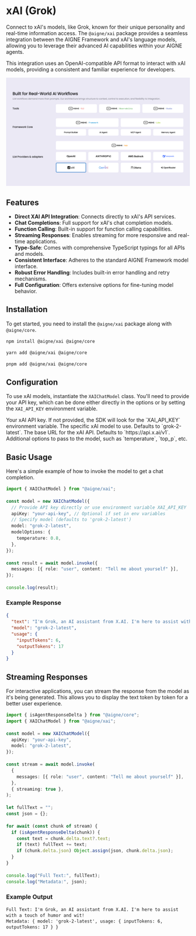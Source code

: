 # xAI (Grok)

Connect to xAI's models, like Grok, known for their unique personality and real-time information access. The `@aigne/xai` package provides a seamless integration between the AIGNE Framework and xAI's language models, allowing you to leverage their advanced AI capabilities within your AIGNE agents.

This integration uses an OpenAI-compatible API format to interact with xAI models, providing a consistent and familiar experience for developers.

![AIGNE xAI Integration](https://raw.githubusercontent.com/AIGNE-io/aigne-framework/main/assets/aigne-xai.png)

## Features

- **Direct XAI API Integration**: Connects directly to xAI's API services.
- **Chat Completions**: Full support for xAI's chat completion models.
- **Function Calling**: Built-in support for function calling capabilities.
- **Streaming Responses**: Enables streaming for more responsive and real-time applications.
- **Type-Safe**: Comes with comprehensive TypeScript typings for all APIs and models.
- **Consistent Interface**: Adheres to the standard AIGNE Framework model interface.
- **Robust Error Handling**: Includes built-in error handling and retry mechanisms.
- **Full Configuration**: Offers extensive options for fine-tuning model behavior.

## Installation

To get started, you need to install the `@aigne/xai` package along with `@aigne/core`.

```bash npm icon=logos:npm
npm install @aigne/xai @aigne/core
```

```bash yarn icon=logos:yarn
yarn add @aigne/xai @aigne/core
```

```bash pnpm icon=logos:pnpm
pnpm add @aigne/xai @aigne/core
```

## Configuration

To use xAI models, instantiate the `XAIChatModel` class. You'll need to provide your API key, which can be done either directly in the options or by setting the `XAI_API_KEY` environment variable.

<x-field-group>
  <x-field data-name="apiKey" data-type="string" data-required="false">
    <x-field-desc markdown>Your xAI API key. If not provided, the SDK will look for the `XAI_API_KEY` environment variable.</x-field-desc>
  </x-field>
  <x-field data-name="model" data-type="string" data-default="grok-2-latest" data-required="false">
    <x-field-desc markdown>The specific xAI model to use. Defaults to `grok-2-latest`.</x-field-desc>
  </x-field>
  <x-field data-name="baseURL" data-type="string" data-default="https://api.x.ai/v1" data-required="false">
    <x-field-desc markdown>The base URL for the xAI API. Defaults to `https://api.x.ai/v1`.</x-field-desc>
  </x-field>
  <x-field data-name="modelOptions" data-type="object" data-required="false">
    <x-field-desc markdown>Additional options to pass to the model, such as `temperature`, `top_p`, etc.</x-field-desc>
  </x-field>
</x-field-group>

## Basic Usage

Here's a simple example of how to invoke the model to get a chat completion.

```typescript Basic Chat Completion icon=logos:typescript
import { XAIChatModel } from "@aigne/xai";

const model = new XAIChatModel({
  // Provide API key directly or use environment variable XAI_API_KEY
  apiKey: "your-api-key", // Optional if set in env variables
  // Specify model (defaults to 'grok-2-latest')
  model: "grok-2-latest",
  modelOptions: {
    temperature: 0.8,
  },
});

const result = await model.invoke({
  messages: [{ role: "user", content: "Tell me about yourself" }],
});

console.log(result);
```

### Example Response

```json Response icon=mdi:code-json
{
  "text": "I'm Grok, an AI assistant from X.AI. I'm here to assist with a touch of humor and wit!",
  "model": "grok-2-latest",
  "usage": {
    "inputTokens": 6,
    "outputTokens": 17
  }
}
```

## Streaming Responses

For interactive applications, you can stream the response from the model as it's being generated. This allows you to display the text token by token for a better user experience.

```typescript Streaming Example icon=logos:typescript
import { isAgentResponseDelta } from "@aigne/core";
import { XAIChatModel } from "@aigne/xai";

const model = new XAIChatModel({
  apiKey: "your-api-key",
  model: "grok-2-latest",
});

const stream = await model.invoke(
  {
    messages: [{ role: "user", content: "Tell me about yourself" }],
  },
  { streaming: true },
);

let fullText = "";
const json = {};

for await (const chunk of stream) {
  if (isAgentResponseDelta(chunk)) {
    const text = chunk.delta.text?.text;
    if (text) fullText += text;
    if (chunk.delta.json) Object.assign(json, chunk.delta.json);
  }
}

console.log("Full Text:", fullText);
console.log("Metadata:", json);
```

### Example Output

```text Streaming Output
Full Text: I'm Grok, an AI assistant from X.AI. I'm here to assist with a touch of humor and wit!
Metadata: { model: 'grok-2-latest', usage: { inputTokens: 6, outputTokens: 17 } }
```